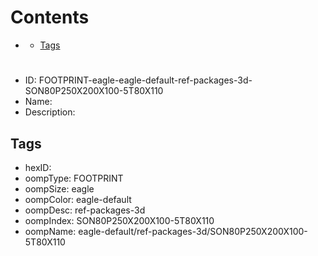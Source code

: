 



Contents
========

* [](#)
	* [Tags](#tags)

# 

- ID: FOOTPRINT-eagle-eagle-default-ref-packages-3d-SON80P250X200X100-5T80X110
- Name: 
- Description: 

## Tags

- hexID: 
- oompType: FOOTPRINT
- oompSize: eagle
- oompColor: eagle-default
- oompDesc: ref-packages-3d
- oompIndex: SON80P250X200X100-5T80X110
- oompName: eagle-default/ref-packages-3d/SON80P250X200X100-5T80X110
